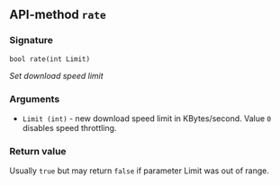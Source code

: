 ## API-method `rate`

### Signature
`bool rate(int Limit)` 

_Set download speed limit_

### Arguments
- `Limit (int)` - new download speed limit in KBytes/second. Value `0` disables speed throttling.

### Return value
Usually `true` but may return `false` if parameter Limit was out of range.
